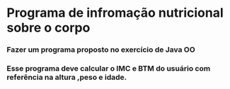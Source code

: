 # Programa de infromação nutricional sobre o corpo
### Fazer um programa proposto no exercício de Java OO
### Esse programa deve calcular o IMC e BTM do usuário com referência na altura ,peso e idade.

